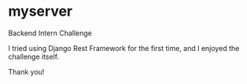 # myserver
Backend Intern Challenge


I tried using Django Rest Framework for the first time, and I enjoyed the challenge itself.

Thank you!
